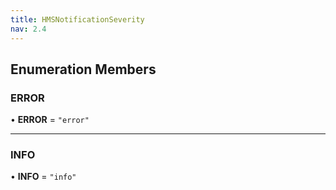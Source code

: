 ```yaml
---
title: HMSNotificationSeverity
nav: 2.4
---
```


## Enumeration Members

### ERROR

• **ERROR** = `"error"`

---

### INFO

• **INFO** = `"info"`
